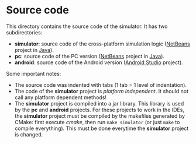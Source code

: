 Source code
===========

This directory contains the source code of the simulator.
It has two subdirectories:

* **simulator**: source code of the cross-platform simulation logic
  ([NetBeans][nb] project in [Java][java]).
* **pc**: source code of the PC version ([NetBeans][nb] project in [Java][java]).
* **android**: source code of the Android version ([Android Studio][as] project).

Some important notes:

* The source code was indented with tabs (1 tab = 1 level of indentation).
* The code of the **simulator** project is *platform independent*.
  It should not call any platform dependent methods!
* The **simulator** project is compiled into a jar library.
  This library is used by the **pc** and **android** projects.
  For these projects to work in the IDEs, the **simulator** project must be
  compiled by the makefiles generated by CMake: first execute *cmake*, then
  run `make simulator` (or just `make` to compile everything).
  This must be done everytime the **simulator** project is changed.

[nb]: http://netbeans.org/ "NetBeans IDE"
[as]: http://developer.android.com/sdk/ "Download Android Studio and SDK Tools | Android Developers"
[java]: http://www.java.com/ "java.com: Java + You"
